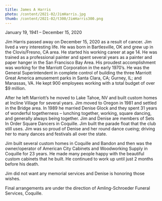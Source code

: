 ```yaml
---
title: James A Harris
photo: /content/2021-02/JimHarris.jpg
thumb: /content/2021-02/t300/JimHarris300.png
---
```

January 19, 1941 – December 15, 2020

Jim Harris passed away on December 15, 2020 as a result of cancer.  Jim lived a very interesting life.  He was born in Bartlesville, OK and grew up in the Clovis/Fresno, CA area. He started his working career at age 14. He was trained as a professional painter and spent several years as a painter and paper hanger in the San Francisco Bay Area. His proudest accomplishment was working for the Marriott Corporation in the early 1970’s. He was the General Superintendent in complete control of building the three Marriott Great America amusement parks in Santa Clara, CA; Gurney, IL; and Manassas, VA.  He kept 900 employees working with a total budget of over $9 million.
 
After he left Marriott’s he moved to Lake Tahoe, NV and built custom homes at Incline Village for several years.  Jim moved to Oregon in 1981 and settled in the Bridge area. In 1989 he married Denise Glock and they spent 31 years of wonderful togetherness – lunching together, working, square dancing, and generally always being together. Jim and Denise are members of Sets In Order Square Dancers in Coquille. Jim built the parade float that the club still uses. Jim was so proud of Denise and her round dance cueing; driving her to many dances and festivals all over the state.  

Jim built several custom homes in Coquille and Bandon and then was the owner/operator of American City Cabinets and Woodworking Supply in Coquille for 23 years. He made many people happy with the beautiful custom cabinets that he built. He continued to work up until just 2 months before his death. 

Jim did not want any memorial services and Denise is honoring those wishes.

Final arrangements are under the direction of Amling-Schroeder Funeral Services, Coquille.
            
